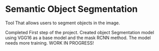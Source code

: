 # Semantic Object Segmentation
Tool That allows users to segment objects in the image.

Completed First step of the project. Created object Segmentation model using VGG16 as a base model and the mask RCNN method. The model needs more training.
WORK IN PROGRESS!
